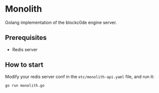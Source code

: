 # Monolith
Golang implementation of the blockc0de engine server.

## Prerequisites
- Redis server

## How to start
Modify your redis server conf in the `etc/monolith-api.yaml` file, and run it:
```bash
go run monolith.go
```
